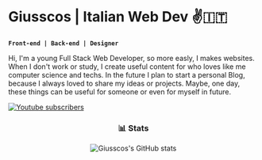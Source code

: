 # Giusscos | Italian Web Dev ✌️🇮🇹
**`Front-end | Back-end | Designer`**

Hi, I'm a young Full Stack Web Developer, so more easly, I makes websites. When I don't work or study, I create useful content for who loves like me computer science and techs. In the future I plan to start a personal Blog, because I always loved to share my ideas or projects. Maybe, one day, these things can be useful for someone or even for myself in future.

<a href="https://www.youtube.com/@giusscos?sub_confirmation=1" target="_blank">
  <img alt="Youtube subscribers" title="Subscribe to my YouTube channel" src="https://custom-icon-badges.demolab.com/youtube/channel/subscribers/UC7KdNk9nOHb4AeRnsTjCB8Q?color=%23E05D44&label=SUBSCRIBE&logo=video&logoColor=white&style=for-the-      badge&labelColor=CE4630"/>
</a> 

<div align="center">
  
### 📊 Stats
  
![Giusscos's GitHub stats](https://github-readme-stats.vercel.app/api?username=giusscos&show_icons=true&theme=gruvbox)

<!-- ![GitHub Streak](https://streak-stats.demolab.com?user=giusscos&theme=gruvbox&border_radius=4.5) -->
  
</div>
<br>

<!---
giusscos/giusscos is a ✨ special ✨ repository because its `README.md` (this file) appears on your GitHub profile.
You can click the Preview link to take a look at your changes.
--->
